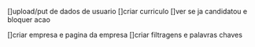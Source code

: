 []upload/put de dados de usuario
[]criar curriculo
[]ver se ja candidatou e bloquer acao

[]criar empresa e pagina da empresa
[]criar filtragens e palavras chaves